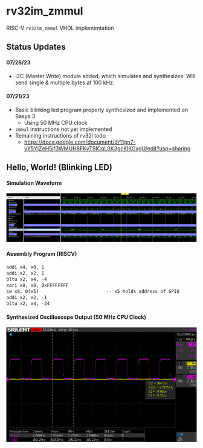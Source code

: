 # rv32im_zmmul
RISC-V ```rv32im_zmmul``` VHDL implementation

## Status Updates

#### 07/28/23 
+ I2C (Master Write) module added, which simulates and synthesizes. Will send single & multiple bytes at 100 kHz. 

#### 07/21/23 
+ Basic blinking led program properly synthesized and implemented on Basys 3
  + Using 50 MHz CPU clock  
+ ```zmmul``` instructions not yet implemented 
+ Remaining instructions of rv32i todo
  + https://docs.google.com/document/d/11gn7-yY5YjZeH5jf3WMUH8FKyT9lCqL0K3gcKlKGxgU/edit?usp=sharing
 
## Hello, World! (Blinking LED)
#### Simulation Waveform
![Simulation Waveform](https://github.com/bitbytebitco/rv32im_zmmul/blob/master/rv32im_zmmul_blinking_led.png?raw=true)

#### Assembly Program (RISCV) 
```
addi x4, x0, 1
addi x2, x2, 1
bltu x2, x4, -4
xori x8, x8, 0xFFFFFFFF
sw x8, 0(x5)                         -- x5 holds address of GPIO
addi x2, x2, -1
bltu x2, x4, -24  
```
#### Synthesized Oscilloscope Output (50 MHz CPU Clock)
![Simulation Waveform](https://github.com/bitbytebitco/rv32im_zmmul/blob/master/rv32im_zmmul_blinking_led_oscope.png?raw=true)
